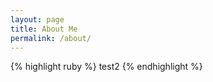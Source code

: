```yaml
---
layout: page
title: About Me
permalink: /about/
---
```


{% highlight ruby %}
test2
{% endhighlight %}

